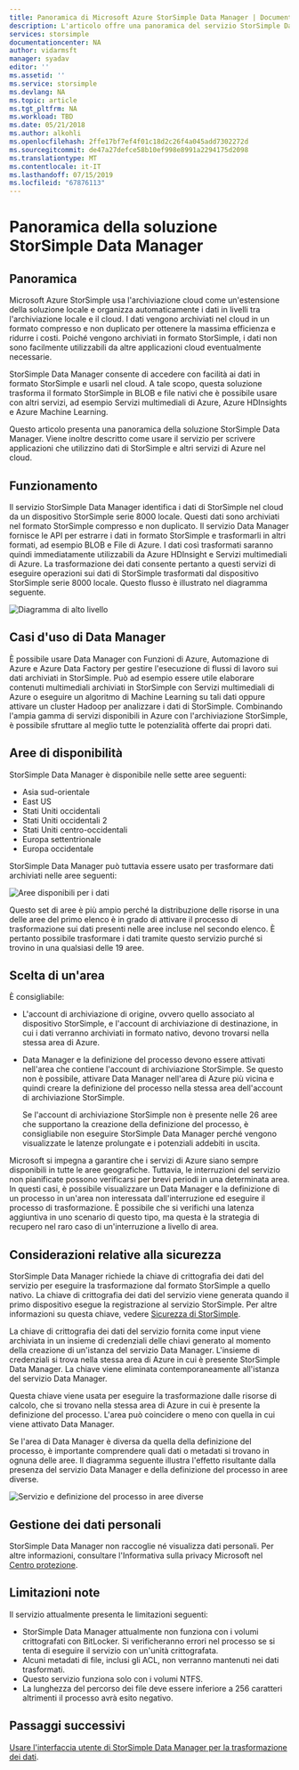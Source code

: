 ```yaml
---
title: Panoramica di Microsoft Azure StorSimple Data Manager | Documentazione Microsoft
description: L'articolo offre una panoramica del servizio StorSimple Data Manager
services: storsimple
documentationcenter: NA
author: vidarmsft
manager: syadav
editor: ''
ms.assetid: ''
ms.service: storsimple
ms.devlang: NA
ms.topic: article
ms.tgt_pltfrm: NA
ms.workload: TBD
ms.date: 05/21/2018
ms.author: alkohli
ms.openlocfilehash: 2ffe17bf7ef4f01c18d2c26f4a045add7302272d
ms.sourcegitcommit: de47a27defce58b10ef998e8991a2294175d2098
ms.translationtype: MT
ms.contentlocale: it-IT
ms.lasthandoff: 07/15/2019
ms.locfileid: "67876113"
---
```

# <a name="storsimple-data-manager-solution-overview"></a>Panoramica della soluzione StorSimple Data Manager

## <a name="overview"></a>Panoramica

Microsoft Azure StorSimple usa l'archiviazione cloud come un'estensione della soluzione locale e organizza automaticamente i dati in livelli tra l'archiviazione locale e il cloud. I dati vengono archiviati nel cloud in un formato compresso e non duplicato per ottenere la massima efficienza e ridurre i costi. Poiché vengono archiviati in formato StorSimple, i dati non sono facilmente utilizzabili da altre applicazioni cloud eventualmente necessarie.

StorSimple Data Manager consente di accedere con facilità ai dati in formato StorSimple e usarli nel cloud. A tale scopo, questa soluzione trasforma il formato StorSimple in BLOB e file nativi che è possibile usare con altri servizi, ad esempio Servizi multimediali di Azure, Azure HDInsights e Azure Machine Learning.

Questo articolo presenta una panoramica della soluzione StorSimple Data Manager. Viene inoltre descritto come usare il servizio per scrivere applicazioni che utilizzino dati di StorSimple e altri servizi di Azure nel cloud.

## <a name="how-it-works"></a>Funzionamento

Il servizio StorSimple Data Manager identifica i dati di StorSimple nel cloud da un dispositivo StorSimple serie 8000 locale. Questi dati sono archiviati nel formato StorSimple compresso e non duplicato. Il servizio Data Manager fornisce le API per estrarre i dati in formato StorSimple e trasformarli in altri formati, ad esempio BLOB e File di Azure. I dati così trasformati saranno quindi immediatamente utilizzabili da Azure HDInsight e Servizi multimediali di Azure. La trasformazione dei dati consente pertanto a questi servizi di eseguire operazioni sui dati di StorSimple trasformati dal dispositivo StorSimple serie 8000 locale. Questo flusso è illustrato nel diagramma seguente.

![Diagramma di alto livello](./media/storsimple-data-manager-overview/storsimple-data-manager-overview2.png)


## <a name="data-manager-use-cases"></a>Casi d'uso di Data Manager

È possibile usare Data Manager con Funzioni di Azure, Automazione di Azure e Azure Data Factory per gestire l'esecuzione di flussi di lavoro sui dati archiviati in StorSimple. Può ad esempio essere utile elaborare contenuti multimediali archiviati in StorSimple con Servizi multimediali di Azure o eseguire un algoritmo di Machine Learning su tali dati oppure attivare un cluster Hadoop per analizzare i dati di StorSimple. Combinando l'ampia gamma di servizi disponibili in Azure con l'archiviazione StorSimple, è possibile sfruttare al meglio tutte le potenzialità offerte dai propri dati.


## <a name="region-availability"></a>Aree di disponibilità

StorSimple Data Manager è disponibile nelle sette aree seguenti:

 - Asia sud-orientale
 - East US
 - Stati Uniti occidentali
 - Stati Uniti occidentali 2
 - Stati Uniti centro-occidentali
 - Europa settentrionale
 - Europa occidentale

StorSimple Data Manager può tuttavia essere usato per trasformare dati archiviati nelle aree seguenti: 

![Aree disponibili per i dati](./media/storsimple-data-manager-overview/data-manager-job-definition-different-regions-m.png)

Questo set di aree è più ampio perché la distribuzione delle risorse in una delle aree del primo elenco è in grado di attivare il processo di trasformazione sui dati presenti nelle aree incluse nel secondo elenco. È pertanto possibile trasformare i dati tramite questo servizio purché si trovino in una qualsiasi delle 19 aree.


## <a name="choosing-a-region"></a>Scelta di un'area

È consigliabile:
 - L'account di archiviazione di origine, ovvero quello associato al dispositivo StorSimple, e l'account di archiviazione di destinazione, in cui i dati verranno archiviati in formato nativo, devono trovarsi nella stessa area di Azure.
 - Data Manager e la definizione del processo devono essere attivati nell'area che contiene l'account di archiviazione StorSimple. Se questo non è possibile, attivare Data Manager nell'area di Azure più vicina e quindi creare la definizione del processo nella stessa area dell'account di archiviazione StorSimple. 

    Se l'account di archiviazione StorSimple non è presente nelle 26 aree che supportano la creazione della definizione del processo, è consigliabile non eseguire StorSimple Data Manager perché vengono visualizzate le latenze prolungate e i potenziali addebiti in uscita.
    
Microsoft si impegna a garantire che i servizi di Azure siano sempre disponibili in tutte le aree geografiche. Tuttavia, le interruzioni del servizio non pianificate possono verificarsi per brevi periodi in una determinata area. In questi casi, è possibile visualizzare un Data Manager e la definizione di un processo in un'area non interessata dall'interruzione ed eseguire il processo di trasformazione. È possibile che si verifichi una latenza aggiuntiva in uno scenario di questo tipo, ma questa è la strategia di recupero nel raro caso di un'interruzione a livello di area.

## <a name="security-considerations"></a>Considerazioni relative alla sicurezza

StorSimple Data Manager richiede la chiave di crittografia dei dati del servizio per eseguire la trasformazione dal formato StorSimple a quello nativo. La chiave di crittografia dei dati del servizio viene generata quando il primo dispositivo esegue la registrazione al servizio StorSimple. Per altre informazioni su questa chiave, vedere [Sicurezza di StorSimple](storsimple-8000-security.md).

La chiave di crittografia dei dati del servizio fornita come input viene archiviata in un insieme di credenziali delle chiavi generato al momento della creazione di un'istanza del servizio Data Manager. L'insieme di credenziali si trova nella stessa area di Azure in cui è presente StorSimple Data Manager. La chiave viene eliminata contemporaneamente all'istanza del servizio Data Manager.

Questa chiave viene usata per eseguire la trasformazione dalle risorse di calcolo, che si trovano nella stessa area di Azure in cui è presente la definizione del processo. L'area può coincidere o meno con quella in cui viene attivato Data Manager.

Se l'area di Data Manager è diversa da quella della definizione del processo, è importante comprendere quali dati o metadati si trovano in ognuna delle aree. Il diagramma seguente illustra l'effetto risultante dalla presenza del servizio Data Manager e della definizione del processo in aree diverse.

![Servizio e definizione del processo in aree diverse](./media/storsimple-data-manager-overview/data-manager-job-different-regions.png)

## <a name="managing-personal-information"></a>Gestione dei dati personali

StorSimple Data Manager non raccoglie né visualizza dati personali. Per altre informazioni, consultare l'Informativa sulla privacy Microsoft nel [Centro protezione](https://www.microsoft.com/trustcenter).

## <a name="known-limitations"></a>Limitazioni note

Il servizio attualmente presenta le limitazioni seguenti:
- StorSimple Data Manager attualmente non funziona con i volumi crittografati con BitLocker. Si verificheranno errori nel processo se si tenta di eseguire il servizio con un'unità crittografata.
- Alcuni metadati di file, inclusi gli ACL, non verranno mantenuti nei dati trasformati.
- Questo servizio funziona solo con i volumi NTFS.
- La lunghezza del percorso dei file deve essere inferiore a 256 caratteri altrimenti il processo avrà esito negativo.

## <a name="next-steps"></a>Passaggi successivi

[Usare l'interfaccia utente di StorSimple Data Manager per la trasformazione dei dati](storsimple-data-manager-ui.md).

